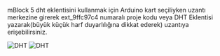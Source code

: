 mBlock 5 dht eklentisini kullanmak için Arduino kart seçiliyken uzantı merkezine girerek ext_9ffc97c4 numaralı proje kodu veya DHT Eklentisi 
yazarak(büyük küçük harf duyarlılığına dikkat ederek) uzantıya erişebilirsiniz.


![DHT](https://user-images.githubusercontent.com/47238858/120891747-df1f1800-c612-11eb-87de-cff2a5666120.JPG "eklenti bölümü")
![DHT](https://user-images.githubusercontent.com/47238858/120891752-e3e3cc00-c612-11eb-8f1e-3e3ade892950.JPG "örnek uygulama")



